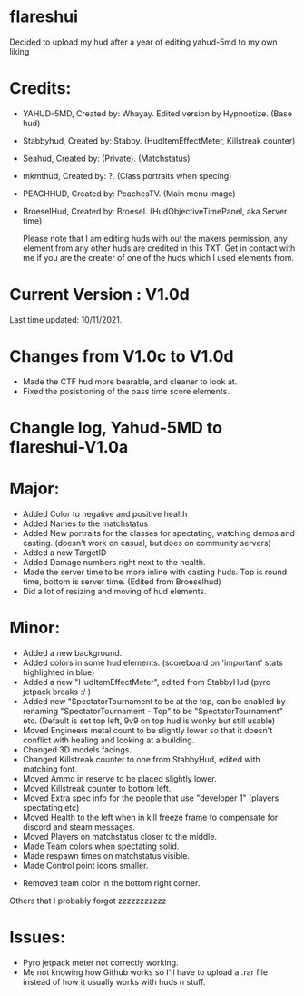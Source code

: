 # flareshui
Decided to upload my hud after a year of editing yahud-5md to my own liking

# Credits:
+ YAHUD-5MD,  Created by: Whayay.      Edited version by Hypnootize. (Base hud)
+ Stabbyhud,  Created by: Stabby.      (HudItemEffectMeter, Killstreak counter)
+ Seahud,     Created by: (Private).   (Matchstatus)
+ mkmthud,    Created by: ?.           (Class portraits when specing)
+ PEACHHUD,   Created by: PeachesTV.   (Main menu image)
+ BroeselHud, Created by: Broesel.     (HudObjectiveTimePanel, aka Server time)


  Please note that I am editing huds with out the makers permission, any element from any other huds are credited in this TXT. 
  Get in contact with me if you are the creater of one of the huds which I used elements from.



# Current Version : V1.0d
Last time updated: 10/11/2021.



# Changes from V1.0c to V1.0d

- Made the CTF hud more bearable, and cleaner to look at.
- Fixed the posistioning of the pass time score elements.


# Changle log, Yahud-5MD to flareshui-V1.0a



# Major:
+ Added Color to negative and positive health
+ Added Names to the matchstatus
+ Added New portraits for the classes for spectating, watching demos and casting. (doesn't work on casual, but does on community servers)
+ Added a new TargetID
+ Added Damage numbers right next to the health.
+  Made the server time to be more inline with casting huds. Top is round time, bottom is server time. (Edited from Broeselhud)
+   Did a lot of resizing and moving of hud elements.

# Minor:
+ Added a new background.
+ Added colors in some hud elements. (scoreboard on 'important' stats highlighted in blue)
+ Added a new "HudItemEffectMeter", edited from StabbyHud (pyro jetpack breaks :/ )
+ Added new "SpectatorTournament to be at the top, can be enabled by renaming "SpectatorTournament - Top" to be "SpectatorTournament" etc. (Default is set top left, 9v9 on top hud is wonky but still usable)
+ Moved Engineers metal count to be slightly lower so that it doesn't conflict with healing and looking at a building.
+ Changed 3D models facings.
+ Changed Killstreak counter to one from StabbyHud, edited with matching font.
+ Moved Ammo in reserve to be placed slightly lower.
+ Moved Killstreak counter to bottom left.
+ Moved Extra spec info for the people that use "developer 1" (players spectating etc)
+ Moved Health to the left when in kill freeze frame to compensate for discord and steam messages.
+ Moved Players on matchstatus closer to the middle.
+  Made Team colors when spectating solid. 
+  Made respawn times on matchstatus visible.
+  Made Control point icons smaller.
- Removed team color in the bottom right corner.

Others that I probably forgot zzzzzzzzzzz

# Issues:
- Pyro jetpack meter not correctly working.
- Me not knowing how Github works so I'll have to upload a .rar file instead of how it usually works with huds n stuff.







